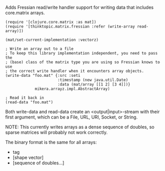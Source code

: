 
Adds Fressian read/write handler support for writing data that includes
core.matrix arrays.

    (require '[clojure.core.matrix :as mat])
    (require '[thinktopic.matrix.fressian :refer (write-array read-array)])

    (mat/set-current-implementation :vectorz)

    ; Write an array out to a file
    ; To keep this library implementation independent, you need to pass the
    ; (base) class of the matrix type you are using so Fressian knows to use
    ; the correct write handler when it encounters array objects.
    (write-data "foo.mat" {:src :seti
                           :timestamp (new java.util.Date)
                           :data (mat/array [[1 2] [3 4]])}
                 mikera.arrayz.impl.AbstractArray)

    ; Read it back in
    (read-data "foo.mat")

Both write-data and read-data create an <output|input>-stream with their first
argument, which can be a File, URL, URI, Socket, or String.

NOTE: This currently writes arrays as a dense sequence of doubles, so sparse
matrices will probably not work correctly.

The binary format is the same for all arrays:
- tag
- [shape vector]
- [sequence of doubles...]
